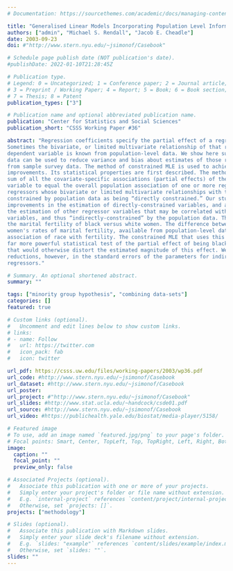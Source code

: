 ```yaml
---
# Documentation: https://sourcethemes.com/academic/docs/managing-content/

title: "Generalised Linear Models Incorporating Population Level Information: An Empirical Likelihood Based Approach"
authors: ["admin", "Michael S. Rendall", "Jacob E. Cheadle"]
date: 2003-09-23
doi: #"http://www.stern.nyu.edu/~jsimonof/Casebook"

# Schedule page publish date (NOT publication's date).
#publishDate: 2022-01-10T21:28:45Z

# Publication type.
# Legend: 0 = Uncategorized; 1 = Conference paper; 2 = Journal article;
# 3 = Preprint / Working Paper; 4 = Report; 5 = Book; 6 = Book section;
# 7 = Thesis; 8 = Patent
publication_types: ["3"]

# Publication name and optional abbreviated publication name.
publication: "Center for Statistics and Social Sciences"
publication_short: "CSSS Working Paper #36"

abstract: "Regression coefficients specify the partial effect of a regressor on the dependent variable.
Sometimes the bivariate, or limited multivariate relationship of that regressor variable with the
dependent variable is known from population-level data. We show here such population-level
data can be used to reduce variance and bias about estimates of those regression coefficients
from sample survey data. The method of constrained MLE is used to achieve these
improvements. Its statistical properties are first described. The method constrains the weighted
sum of all the covariate-specific associations (partial effects) of the regressors on the dependent
variable to equal the overall population association of one or more regressors. We refer to those
regressors whose bivariate or limited multivariate relationships with the dependent variable are
constrained by population data as being “directly constrained.” Our study investigates the
improvements in the estimation of directly-constrained variables, and also the improvements in
the estimation of other regressor variables that may be correlated with the directly-constrained
variables, and thus “indirectly-constrained” by the population data. The example application is to
the marital fertility of black versus white women. The difference between white and black
women's rates of marital fertility, available from population-level data, gives the overall
association of race with fertility. The constrained MLE that uses this information both provides a
far more powerful statistical test of the partial effect of being black, and purges the test of a bias
that would otherwise distort the estimated magnitude of this effect. We find only trivial
reductions, however, in the standard errors of the parameters for indirectly-constrained
regressors."

# Summary. An optional shortened abstract.
summary: ""

tags: ["minority group hypothesis", "combining data-sets"]
categories: []
featured: true

# Custom links (optional).
#   Uncomment and edit lines below to show custom links.
# links:
# - name: Follow
#   url: https://twitter.com
#   icon_pack: fab
#   icon: twitter

url_pdf: https://csss.uw.edu/files/working-papers/2003/wp36.pdf
url_code: #http://www.stern.nyu.edu/~jsimonof/Casebook
url_dataset: #http://www.stern.nyu.edu/~jsimonof/Casebook
url_poster:
url_project: #"http://www.stern.nyu.edu/~jsimonof/Casebook"
url_slides: #http://www.stat.ucla.edu/~handcock/csde01.pdf
url_source: #http://www.stern.nyu.edu/~jsimonof/Casebook
url_video: #https://publichealth.yale.edu/biostat/media-player/5158/

# Featured image
# To use, add an image named `featured.jpg/png` to your page's folder.
# Focal points: Smart, Center, TopLeft, Top, TopRight, Left, Right, BottomLeft, Bottom, BottomRight.
image:
  caption: ""
  focal_point: ""
  preview_only: false

# Associated Projects (optional).
#   Associate this publication with one or more of your projects.
#   Simply enter your project's folder or file name without extension.
#   E.g. `internal-project` references `content/project/internal-project/index.md`.
#   Otherwise, set `projects: []`.
projects: ["methodology"]

# Slides (optional).
#   Associate this publication with Markdown slides.
#   Simply enter your slide deck's filename without extension.
#   E.g. `slides: "example"` references `content/slides/example/index.md`.
#   Otherwise, set `slides: ""`.
slides: ""
---
```


